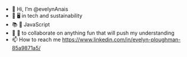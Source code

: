 - 👋 Hi, I’m @evelynAnais
- 🌱 🖥 in tech and sustainability
- 📚 📖 JavaScript
- 💪 🧠 to collaborate on anything fun that will push my understanding
- 📫 How to reach me https://www.linkedin.com/in/evelyn-ploughman-85a9871a5/

<!---
evelynAnais/evelynAnais is a ✨ special ✨ repository because its `README.md` (this file) appears on your GitHub profile.
You can click the Preview link to take a look at your changes.
--->
